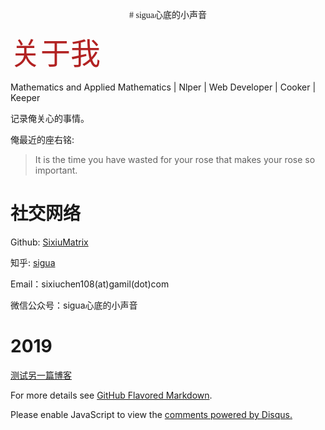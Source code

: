 <font face="FireBrick"><center># sigua心底的小声音</center></font>
  
<font color=FireBrick size=72>关于我</font>


Mathematics and Applied Mathematics \| Nlper \| Web Developer \| Cooker \| Keeper

记录俺关心的事情。

俺最近的座右铭:

>It is the time you have wasted for your rose that makes your rose so important.

# 社交网络

Github: [SixiuMatrix](https://github.com/IrisCSX)

知乎: [sigua](https://www.zhihu.com/people/chen-si-xiu/activities)

Email：sixiuchen108(at)gamil(dot)com

微信公众号：sigua心底的小声音

# 2019


[测试另一篇博客](https://iriscsx.github.io/sixiumatrix.github.io/CONTRIBUTING.html)


For more details see [GitHub Flavored Markdown](https://guides.github.com/features/mastering-markdown/).

<div id="disqus_thread"></div>
<script>

/**
*  RECOMMENDED CONFIGURATION VARIABLES: EDIT AND UNCOMMENT THE SECTION BELOW TO INSERT DYNAMIC VALUES FROM YOUR PLATFORM OR CMS.
*  LEARN WHY DEFINING THESE VARIABLES IS IMPORTANT: https://disqus.com/admin/universalcode/#configuration-variables*/
/*
var disqus_config = function () {
this.page.url = PAGE_URL;  // Replace PAGE_URL with your page's canonical URL variable
this.page.identifier = PAGE_IDENTIFIER; // Replace PAGE_IDENTIFIER with your page's unique identifier variable
};
*/
(function() { // DON'T EDIT BELOW THIS LINE
var d = document, s = d.createElement('script');
s.src = 'https://sixiu.disqus.com/embed.js';
s.setAttribute('data-timestamp', +new Date());
(d.head || d.body).appendChild(s);
})();
</script>
<noscript>Please enable JavaScript to view the <a href="https://disqus.com/?ref_noscript">comments powered by Disqus.</a></noscript>
